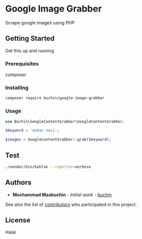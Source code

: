 # Google Image Grabber

Scrape google images using PHP

## Getting Started

Get this up and running

### Prerequisites

composer

### Installing

```bash
composer require buchin/google-image-grabber
```

### Usage

```php
use Buchin\GoogleContentGrabber\GoogleContentGrabber;

$keyword = 'makan nasi';

$images = GoogleContentGrabber::grab($keyword);

```

## Test

```bash
./vendor/bin/kahlan --reporter=verbose
```

## Authors

* **Mochammad Masbuchin** - *Initial work* - [buchin](https://github.com/buchin)

See also the list of [contributors](https://github.com/your/project/contributors) who participated in this project.

## License

Halal
